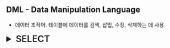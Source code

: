 ## DML - Data Manipulation Language
- 데이터 조작어. 테이블에 데이터를 검색, 삽입, 수정, 삭제하는 데 사용

<details>
<summary style="font-size: x-large; font-weight: 600;">SELECT</summary>

### SELECT
- 데이터를 검색하는 기본 문장. 특별히 질의어(Query) 라고 부른다.
- 검색한 결과를 테이블 형태로 출력
    ```sql
    SELECT      email
    FROM        member;
    ```
  
### WHERE
- 조건에 맞는 검색을 할 때 사용
- 조건으로 사용하는 술어는 비교, 범위, 집합, 패턴, NULL 이 있다.
  - 비교
    - =, <>, <, <=, >, >=
  - 범위
    - BETWEEN
  - 집합
    - IN, NOT IN
  - 패턴
    - LIKE
  - NULL
    - IS NULL, IS NOT NULL
  - 복합 조건
    - AND, OR, NOT
  ```sql
    SELECT      email
    FROM        member
    WHERE       email LIKE '%ruby%';
    AND         salary BETWEEN 100000 AND 200000
    AND         IN (BACKEND, FRONTEND)
    AND         NOT salary = 150000;
  ```

### ORDER BY
- SQL 문의 실행 결과를 특정 기준으로 정렬하여 출력할 때 사용
- 기본적으로 오름차순으로 정렬하며 내림차순으로 정렬 시에는 DESC 키워드를 사용
    ```sql
    -- 오름차순 조회시
    SELECT      email
    FROM        member
    ORDER BY    salary;
  
    -- 내림차순 조회시
    SELECT      email
    FROM        member
    ORDER BY    salary DESC;
    ```

### 집계(통계) 함수
- 여러 행으로부터 하나의 결과값을 반환하는 함수
- SELECT 구문에서만 사용됨
- 주로 평균, 합, 최대, 최소 등을 구하는 데 사용됨
  - COUNT
    - 지정한 컬럼(여러 컬럼 지정 가능)의 값이 NULL 이 아닌 행의 개수를 세는 집계함수.
  - SUM
    - 지정한 컬럼의 값의 총 합을 구하는 집계함수
  - AVG
    - 지정한 컬럼(여러 컬럼 지정 가능)의 값이 NULL 이 아닌 값들의 평균을 구하는 집계함수
  - MIN
    - 지정한 컬럼의 값들 중 최소값을 구하는 집계함수
  - MAX
    - 지정한 컬럼의 값들 중 최대값을 구하는 집계함수
  ```sql
  SELECT    SUM(saleprice) AS Total,
            AVG(saleprice) AS Average,
            MIN(saleprice) AS Mininum,
            MAX(saleprice) AS Maximum
  FROM      Orders;
  
  -- 판매 기록 수를 조회
    SELECT    COUNT(*)
    FROM      Orders;
    
    -- 중복을 제외한, 구매자 수를 조회
    SELECT    COUNT(DISRINCT shoper)
    FROM      Orders;
  ```
  
### GROUP BY
- 같은 속성 값끼리 그룹화할 때 사용
- 그룹화 한 결과의 SELECT 절에는 GROUP BY 에서 명시한 속성과 집계함수만 사용할 수 있다.
  ```sql
  SELECT      custid, COUNT(*) AS 판매수량, SUM(saleprice) AS 총 판매액
  FROM        Orders
  GROUP BY    custid;
  ```  
  ![img.png](img/group-by.png)  
  *그룹화 전과 그룹화 후의 결과 비교*  

### HAVING
- GROUP BY 로 그룹화한 그룹을 제한하여 조회할 때 사용
  1. WHERE 절에 작성한 결과를 GROUP BY 절로 그룹화
  2. 1의 결과에서 HAVING 조건애 해댱하는 결과를 최종 결과로 출력
  ```sql
                                                -- 실행 순서
  SELECT      custid, COUNT(*) AS 도서수량        -- 5
  FROM        Orders                            -- 1
  WHERE       saleprice >= 8000                 -- 2
  GROUP BY    custid                            -- 3
  HAVING      COUNT(*) >= 2                     -- 4
  ORDER BY    custid;                           -- 6
  ```
</details>



